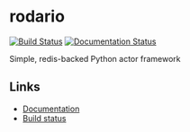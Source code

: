 # rodario

[![Build Status](https://semaphoreci.com/api/v1/projects/1bdb25a6-3956-4ad0-bafd-4497c3685f13/496501/shields_badge.svg)](https://semaphoreci.com/haliphax/rodario) [![Documentation Status](https://readthedocs.org/projects/rodario/badge/?version=latest)](https://readthedocs.org/projects/rodario/?badge=latest)

Simple, redis-backed Python actor framework

## Links

- [Documentation](https://rodario.readthedocs.org)
- [Build status](https://semaphoreci.com/haliphax/rodario)

